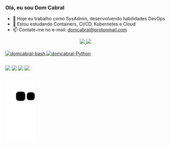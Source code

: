 ### Olá, eu sou Dom Cabral 


- 🔭 Hoje eu trabalho como SysAdmin, desenvolvendo habilidades DevOps
- 🌱 Estou estudando Containers, CI/CD, Kubernetes e Cloud
- 📫 Contate-me no e-mail: domcabral@protonmail.com

<div align="center">
  <a href="https://github.com/domcabral9">
  <img height="180em" src="https://github-readme-stats.vercel.app/api?username=domcabral9&show_icons=true&theme=dark&include_all_commits=true&count_private=true"/>
  <img height="180em" src="https://github-readme-stats.vercel.app/api/top-langs/?username=domcabral9&layout=compact&langs_count=7&theme=dark"/>
</div>
<div style="display: inline_block"><br>
  <img align="center" alt="domcabral-bash" height="30" width="40" src="https://cdn.jsdelivr.net/gh/devicons/devicon/icons/bash/bash-plain.svg">
  <img align="center" alt="domcabral-Python" height="30" width="40" src="https://cdn.jsdelivr.net/gh/devicons/devicon/icons/python/python-original.svg">
</div>
  
  ##
  
<div>

  <a href="https://www.instagram.com/domcabral9" target="_blank"><img src="https://img.shields.io/badge/-Instagram-%23E4405F?style=for-the-badge&logo=instagram&logoColor=white" target="_blank"></a>
 	<a href="https://www.twitch.tv/domcabral9" target="_blank"><img src="https://img.shields.io/badge/Twitch-9146FF?style=for-the-badge&logo=twitch&logoColor=white" target="_blank"></a> 
  <a href = "mailto:domcabral@protonmail.com"><img src="https://img.shields.io/badge/ProtonMail-8B89CC?style=for-the-badge&logo=protonmail&logoColor=white" target="_blank"></a>
  <a href="https://www.linkedin.com/in/domcabral/" target="_blank"><img src="https://img.shields.io/badge/-LinkedIn-%230077B5?style=for-the-badge&logo=linkedin&logoColor=white" target="_blank"></a> 
  
</div>
  
  ##
  
![Snake animation](https://github.com/domcabral9/domcabral9/blob/output/github-contribution-grid-snake.svg)
